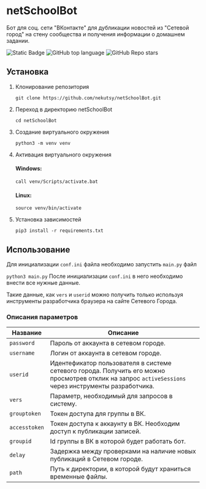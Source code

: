 # netSchoolBot
Бот для соц. сети "ВКонтакте" для дубликации новостей из "Сетевой город" на стену сообщества и получения информации о домашнем задании.

![Static Badge](https://img.shields.io/badge/nekutsy-netSchoolBot-netSchoolBot)
![GitHub top language](https://img.shields.io/github/languages/top/nekutsy/netSchoolBot)
![GitHub Repo stars](https://img.shields.io/github/stars/nekutsy/netSchoolBot)

## Установка
1. Клонирование репозитория
   
   ```git clone https://github.com/nekutsy/netSchoolBot.git```
2. Переход в директорию netSchoolBot

   ```cd netSchoolBot```
3. Создание виртуального окружения

   ```python3 -m venv venv```
4. Активация виртуального окружения
   #### Windows:
   ```call venv/Scripts/activate.bat```
   #### Linux:
   ```source venv/bin/activate```
5. Установка зависимостей
   
   ```pip3 install -r requirements.txt```
   
## Использование
Для инициализации ```conf.ini``` файла необходимо запустить ```main.py``` файл

```python3 main.py```
После инициализации ```conf.ini``` в него необходимо внести все нужные данные.

Такие данные, как ```vers``` и ```userid``` можно получить только используя инструменты разработчика браузера на сайте Сетевого Города.

### Описания параметров

| Название | Описание |
|-|-|
| ```password``` | Пароль от аккаунта в сетевом городе. |
| ```username``` | Логин от аккаунта в сетевом городе. |
| ```userid``` | Идентефикатор пользователя в системе сетевого города. Получить его можно просмотрев отклик на запрос ```activeSessions``` через инструменты разработчика. |
| ```vers``` | Параметр, необходимый для запросов в систему. |
| ```grouptoken``` | Токен доступа для группы в ВК. |
| ```accesstoken``` | Токен доступа к аккаунту в ВК. Необходим доступ к публикации записей. |
| ```groupid``` | Id группы в ВК в которой будет работать бот. |
| ```delay``` | Задержка между проверками на наличие новых публикаций в Сетевом городе. |
| ```path``` | Путь к директории, в которой будут храниться временные файлы. |
